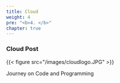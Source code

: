 ```yaml
---
title: Cloud
weight: 4
pre: "<b>4. </b>"
chapter: true
---
```


### Cloud Post

{{< figure src="/images/cloudlogo.JPG" >}}

Journey on Code and Programming